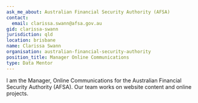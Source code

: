```yaml
---
ask_me_about: Australian Financial Security Authority (AFSA)
contact:
  email: clarissa.swann@afsa.gov.au
gid: clarissa-swann
jurisdiction: qld
location: brisbane
name: Clarissa Swann
organisation: australian-financial-security-authority
position_title: Manager Online Communications
type: Data Mentor
---
```


I am the Manager, Online Communications for the Australian Financial Security Authority (AFSA). Our team works on website content and online projects.